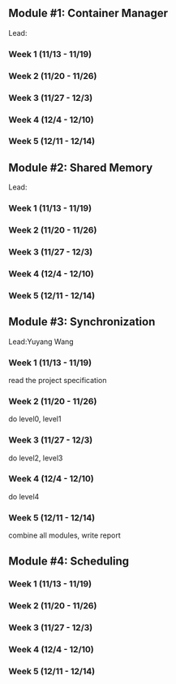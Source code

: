 ## Module #1: Container Manager
Lead:
### Week 1 (11/13 - 11/19)
### Week 2 (11/20 - 11/26)
### Week 3 (11/27 - 12/3)
### Week 4 (12/4 - 12/10)
### Week 5 (12/11 - 12/14)

## Module #2: Shared Memory
Lead:
### Week 1 (11/13 - 11/19)
### Week 2 (11/20 - 11/26)
### Week 3 (11/27 - 12/3)
### Week 4 (12/4 - 12/10)
### Week 5 (12/11 - 12/14)

## Module #3: Synchronization
Lead:Yuyang Wang
### Week 1 (11/13 - 11/19)
read the project specification
### Week 2 (11/20 - 11/26)
do level0, level1
### Week 3 (11/27 - 12/3)
do level2, level3
### Week 4 (12/4 - 12/10)
do level4
### Week 5 (12/11 - 12/14)
combine all modules, write report

## Module #4: Scheduling
### Week 1 (11/13 - 11/19)
### Week 2 (11/20 - 11/26)
### Week 3 (11/27 - 12/3)
### Week 4 (12/4 - 12/10)
### Week 5 (12/11 - 12/14)

